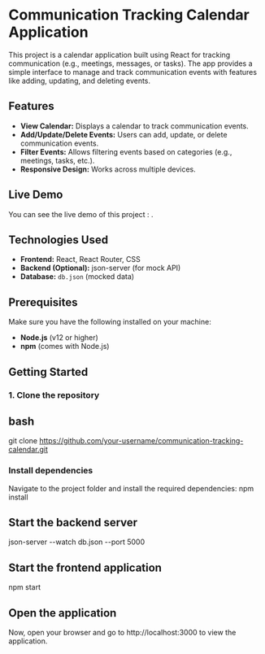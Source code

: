 # Communication Tracking Calendar Application

This project is a calendar application built using React for tracking communication (e.g., meetings, messages, or tasks). The app provides a simple interface to manage and track communication events with features like adding, updating, and deleting events.

## Features

- **View Calendar:** Displays a calendar to track communication events.
- **Add/Update/Delete Events:** Users can add, update, or delete communication events.
- **Filter Events:** Allows filtering events based on categories (e.g., meetings, tasks, etc.).
- **Responsive Design:** Works across multiple devices.

## Live Demo

You can see the live demo of this project : .

## Technologies Used

- **Frontend:** React, React Router, CSS
- **Backend (Optional):** json-server (for mock API)
- **Database:** `db.json` (mocked data)

## Prerequisites

Make sure you have the following installed on your machine:

- **Node.js** (v12 or higher)
- **npm** (comes with Node.js)

## Getting Started

### 1. Clone the repository

## bash
git clone https://github.com/your-username/communication-tracking-calendar.git

### Install dependencies
Navigate to the project folder and install the required dependencies:
npm install

## Start the backend server
json-server --watch db.json --port 5000

## Start the frontend application
npm start

## Open the application
Now, open your browser and go to http://localhost:3000 to view the application.


